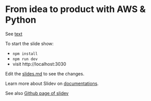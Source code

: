 # From idea to product with AWS & Python

See [text](slides.md)

To start the slide show:

- `npm install`
- `npm run dev`
- visit http://localhost:3030

Edit the [slides.md](./slides.md) to see the changes.

Learn more about Slidev on [documentations](https://sli.dev/).

See also [Github page of slidev](https://github.com/slidevjs/slidev)
